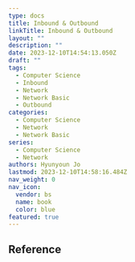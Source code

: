 ```yaml
---
type: docs
title: Inbound & Outbound
linkTitle: Inbound & Outbound
layout: ""
description: ""
date: 2023-12-10T14:54:13.050Z
draft: ""
tags:
  - Computer Science
  - Inbound
  - Network
  - Network Basic
  - Outbound
categories:
  - Computer Science
  - Network
  - Network Basic
series:
  - Computer Science
  - Network
authors: Hyunyoun Jo
lastmod: 2023-12-10T14:58:16.484Z
nav_weight: 0
nav_icon:
  vendor: bs
  name: book
  color: blue
featured: true
---
```


## Reference
